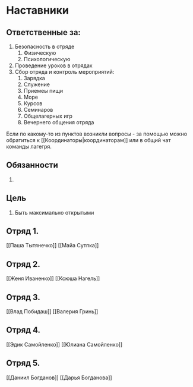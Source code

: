 # Наставники
## Ответственные за:
1. Безопасность в отряде
	1. Физическую
	2. Психологическую
2. Проведение уроков в отрядах
3. Сбор отряда и контроль мероприятий:
	1. Зарядка
	2. Служение
	3. Приемеы пищи
	4. Море
	5. Курсов
	6. Семинаров
	7. Общелагерных игр
	8. Вечернего общения отряда

Если по какому-то из пунктов возникли вопросы - за помощью можно обратиться к [[Координаторы|координаторам]] или в общий чат команды лагегря.

## Обязанности
1. 

## Цель
1. Быть максимально открытыми

## Отряд 1.
[[Паша Тытянечко]]
[[Майа Сутпка]]

## Отряд 2.
[[Женя Иваненко]]
[[Ксюша Нагель]]

## Отряд 3.
[[Влад Побидаш]]
[[Валерия Гринь]]

## Отряд 4.
[[Эдик Самойленко]]
[[Юлиана Самойленко]]

## Отряд 5.
[[Даниил Богданов]]
[[Дарья Богданова]]